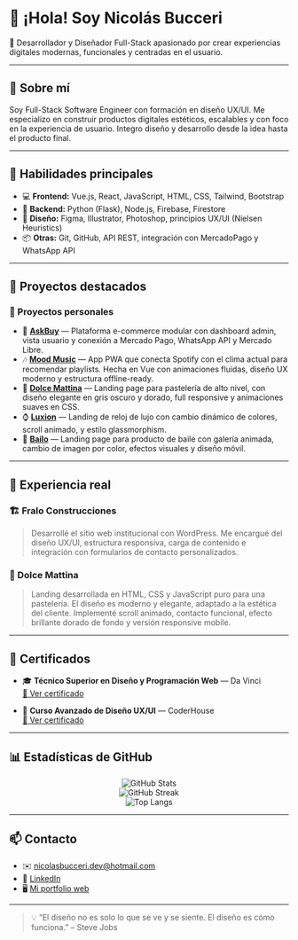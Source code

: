 # 👋 ¡Hola! Soy Nicolás Bucceri

🎯 Desarrollador y Diseñador Full-Stack apasionado por crear experiencias digitales modernas, funcionales y centradas en el usuario.

---

## 💼 Sobre mí

Soy Full-Stack Software Engineer con formación en diseño UX/UI. Me especializo en construir productos digitales estéticos, escalables y con foco en la experiencia de usuario. Integro diseño y desarrollo desde la idea hasta el producto final.

---

## 🧠 Habilidades principales

- 💻 **Frontend:** Vue.js, React, JavaScript, HTML, CSS, Tailwind, Bootstrap
- 🧰 **Backend:** Python (Flask), Node.js, Firebase, Firestore
- 🎨 **Diseño:** Figma, Illustrator, Photoshop, principios UX/UI (Nielsen Heuristics)
- 📦 **Otras:** Git, GitHub, API REST, integración con MercadoPago y WhatsApp API

---

## 📌 Proyectos destacados

### 🧪 Proyectos personales

- 🛒 [**AskBuy**](https://github.com/NicolasBucceri) — Plataforma e-commerce modular con dashboard admin, vista usuario y conexión a Mercado Pago, WhatsApp API y Mercado Libre.
- 🎶 [**Mood Music**](https://github.com/NicolasBucceri) — App PWA que conecta Spotify con el clima actual para recomendar playlists. Hecha en Vue con animaciones fluidas, diseño UX moderno y estructura offline-ready.
- 🎂 [**Dolce Mattina**](https://github.com/NicolasBucceri) — Landing page para pastelería de alto nivel, con diseño elegante en gris oscuro y dorado, full responsive y animaciones suaves en CSS.
- ⌚ [**Luxion**](https://github.com/NicolasBucceri) — Landing de reloj de lujo con cambio dinámico de colores, scroll animado, y estilo glassmorphism.
- 💃 [**Bailo**](https://github.com/NicolasBucceri) — Landing page para producto de baile con galería animada, cambio de imagen por color, efectos visuales y diseño móvil.

---

## 🏢 Experiencia real

### 🏗️ Fralo Construcciones
> Desarrollé el sitio web institucional con WordPress. Me encargué del diseño UX/UI, estructura responsiva, carga de contenido e integración con formularios de contacto personalizados.

### 🍰 Dolce Mattina
> Landing desarrollada en HTML, CSS y JavaScript puro para una pastelería. El diseño es moderno y elegante, adaptado a la estética del cliente. Implementé scroll animado, contacto funcional, efecto brillante dorado de fondo y versión responsive mobile.

---

## 📜 Certificados

- 🎓 **Técnico Superior en Diseño y Programación Web** — Da Vinci  
  [📄 Ver certificado](https://drive.google.com/file/d/1C4XXXXXXXX/view?usp=drive_link)

- 🎨 **Curso Avanzado de Diseño UX/UI** — CoderHouse  
  [📄 Ver certificado](https://drive.google.com/file/d/1YNfXXXXXXXX/view?usp=drive_link)

---

## 📊 Estadísticas de GitHub

<p align="center">
  <img src="https://github-readme-stats.vercel.app/api?username=NicolasBucceri&show_icons=true&theme=github_dark&hide_border=true" alt="GitHub Stats" />
  <br />
  <img src="https://streak-stats.demolab.com/?user=NicolasBucceri&theme=github-dark-blue&hide_border=true" alt="GitHub Streak" />
  <br />
  <img src="https://github-readme-stats.vercel.app/api/top-langs/?username=NicolasBucceri&layout=compact&theme=github_dark&hide_border=true" alt="Top Langs" />
</p>

---

## 📫 Contacto

- ✉️ [nicolasbucceri.dev@hotmail.com](mailto:nicolasbucceri.dev@hotmail.com)
- 🔗 [LinkedIn](https://www.linkedin.com/in/nicolas-bucceri-715972244/)
- 🖥️ [Mi portfolio web](https://nicolasbucceri.netlify.app)

---

> 💡 “El diseño no es solo lo que se ve y se siente. El diseño es cómo funciona.” – Steve Jobs
